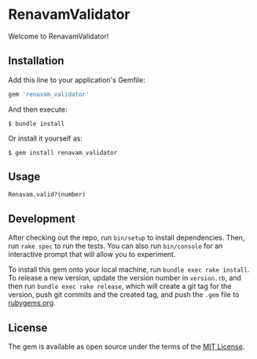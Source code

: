 # RenavamValidator

Welcome to RenavamValidator!

## Installation

Add this line to your application's Gemfile:

```ruby
gem 'renavam_validator'
```

And then execute:

    $ bundle install

Or install it yourself as:

    $ gem install renavam_validator

## Usage

```
Renavam.valid?(number)
```

## Development

After checking out the repo, run `bin/setup` to install dependencies. Then, run `rake spec` to run the tests. You can also run `bin/console` for an interactive prompt that will allow you to experiment.

To install this gem onto your local machine, run `bundle exec rake install`. To release a new version, update the version number in `version.rb`, and then run `bundle exec rake release`, which will create a git tag for the version, push git commits and the created tag, and push the `.gem` file to [rubygems.org](https://rubygems.org).

## License

The gem is available as open source under the terms of the [MIT License](https://opensource.org/licenses/MIT).

